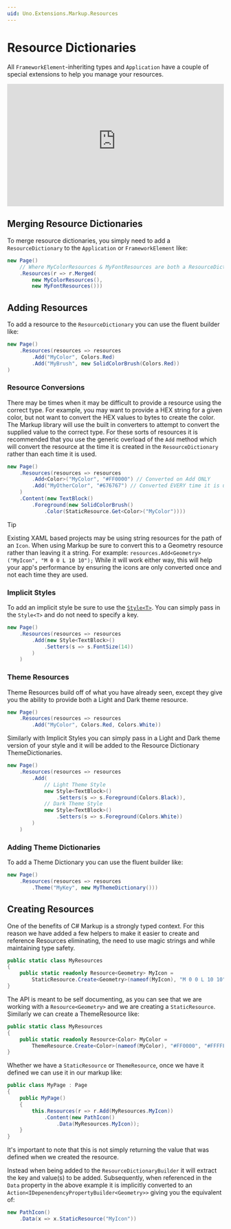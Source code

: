 ```yaml
---
uid: Uno.Extensions.Markup.Resources
---
```

# Resource Dictionaries

All `FrameworkElement`-inheriting types and `Application` have a couple of special extensions to help you manage your resources.

<div style="position: relative; width: 100%; padding-bottom: 56.25%;">
    <iframe
        src="https://www.youtube-nocookie.com/embed/W3P9Vd8QuGY"
        title="YouTube video player"
        frameborder="0"
        allow="accelerometer; autoplay; clipboard-write; encrypted-media; gyroscope; picture-in-picture; web-share"
        allowfullscreen
        style="position: absolute; top: 0; left: 0; width: 100%; height: 100%;">
    </iframe>
</div>

## Merging Resource Dictionaries

To merge resource dictionaries, you simply need to add a `ResourceDictionary` to the `Application` or `FrameworkElement` like:

```cs
new Page()
    // Where MyColorResources & MyFontResources are both a ResourceDictionary
    .Resources(r => r.Merged(
        new MyColorResources(),
        new MyFontResources()))
```

## Adding Resources

To add a resource to the `ResourceDictionary` you can use the fluent builder like:

```cs
new Page()
    .Resources(resources => resources
        .Add("MyColor", Colors.Red)
        .Add("MyBrush", new SolidColorBrush(Colors.Red))
)
```

### Resource Conversions

There may be times when it may be difficult to provide a resource using the correct type. For example, you may want to provide a HEX string for a given color, but not want to convert the HEX values to bytes to create the color. The Markup library will use the built in converters to attempt to convert the supplied value to the correct type. For these sorts of resources it is recommended that you use the generic overload of the `Add` method which will convert the resource at the time it is created in the `ResourceDictionary` rather than each time it is used.

```cs
new Page()
    .Resources(resources => resources
        .Add<Color>("MyColor", "#FF0000") // Converted on Add ONLY
        .Add("MyOtherColor", "#676767") // Converted EVERY time it is used
    )
    .Content(new TextBlock()
        .Foreground(new SolidColorBrush()
            .Color(StaticResource.Get<Color>("MyColor"))))
```

> [!TIP]
> Existing XAML based projects may be using string resources for the path of an `Icon`. When using Markup be sure to convert this to a Geometry resource rather than leaving it a string. For example: `resources.Add<Geometry>("MyIcon", "M 0 0 L 10 10");`
> While it will work either way, this will help your app's performance by ensuring the icons are only converted once and not each time they are used.

### Implicit Styles

To add an implicit style be sure to use the [`Style<T>`](xref:Uno.Extensions.Markup.Styles). You can simply pass in the `Style<T>` and do not need to specify a key.

```cs
new Page()
    .Resources(resources => resources
        .Add(new Style<TextBlock>()
            .Setters(s => s.FontSize(14))
        )
    )
```

### Theme Resources

Theme Resources build off of what you have already seen, except they give you the ability to provide both a Light and Dark theme resource.

```cs
new Page()
    .Resources(resources => resources
        .Add("MyColor", Colors.Red, Colors.White))
```

Similarly with Implicit Styles you can simply pass in a Light and Dark theme version of your style and it will be added to the Resource Dictionary ThemeDictionaries.

```cs
new Page()
    .Resources(resources => resources
        .Add(
            // Light Theme Style
            new Style<TextBlock>()
                .Setters(s => s.Foreground(Colors.Black)),
            // Dark Theme Style
            new Style<TextBlock>()
                .Setters(s => s.Foreground(Colors.White))
        )
    )
```

### Adding Theme Dictionaries

To add a Theme Dictionary you can use the fluent builder like:

```cs
new Page()
    .Resources(resources => resources
        .Theme("MyKey", new MyThemeDictionary()))
```

## Creating Resources

One of the benefits of C# Markup is a strongly typed context. For this reason we have added a few helpers to make it easier to create and reference Resources eliminating, the need to use magic strings and while maintaining type safety.

```cs
public static class MyResources
{
    public static readonly Resource<Geometry> MyIcon =
        StaticResource.Create<Geometry>(nameof(MyIcon), "M 0 0 L 10 10");
}
```

The API is meant to be self documenting, as you can see that we are working with a `Resource<Geometry>` and we are creating a `StaticResource`. Similarly we can create a ThemeResource like:

```cs
public static class MyResources
{
    public static readonly Resource<Color> MyColor =
        ThemeResource.Create<Color>(nameof(MyColor), "#FF0000", "#FFFFFF");
}
```

Whether we have a `StaticResource` or `ThemeResource`, once we have it defined we can use it in our markup like:

```cs
public class MyPage : Page
{
    public MyPage()
    {
        this.Resources(r => r.Add(MyResources.MyIcon))
            .Content(new PathIcon()
                .Data(MyResources.MyIcon));
    }
}
```

It's important to note that this is not simply returning the value that was defined when we created the resource.

Instead when being added to the `ResourceDictionaryBuilder` it will extract the key and value(s) to be added. Subsequently, when referenced in the `Data` property in the above example it is implicitly converted to an `Action<IDepenendencyPropertyBuilder<Geometry>>` giving you the equivalent of:

```cs
new PathIcon()
    .Data(x => x.StaticResource("MyIcon"))
```
